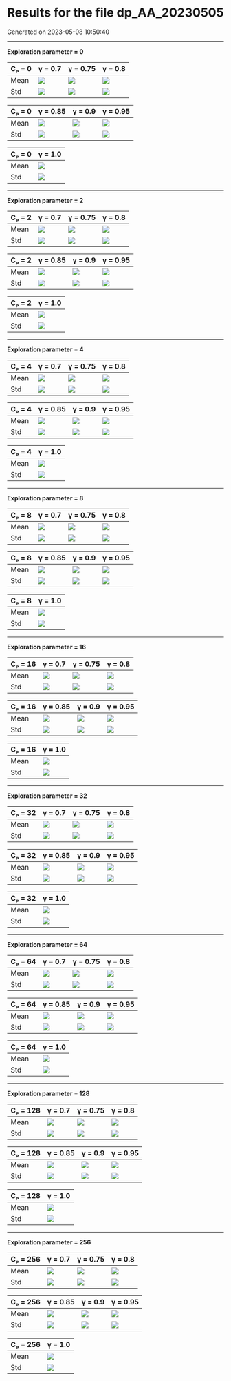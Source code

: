 # Results for the file dp_AA_20230505 

Generated on 2023-05-08 10:50:40

---

**Exploration parameter = 0**

| Cₚ = 0 | γ = 0.7 | γ = 0.75 | γ = 0.8 | 
| --- | --- | --- | --- | 
| Mean | ![](fig/dp_J/mean_g_0.7_cp_0.png) | ![](fig/dp_J/mean_g_0.75_cp_0.png) | ![](fig/dp_J/mean_g_0.8_cp_0.png) | 
| Std | ![](fig/dp_J/std_g_0.7_cp_0.png) | ![](fig/dp_J/std_g_0.75_cp_0.png) | ![](fig/dp_J/std_g_0.8_cp_0.png) | 

| Cₚ = 0 | γ = 0.85 | γ = 0.9 | γ = 0.95 | 
| --- | --- | --- | --- | 
| Mean | ![](fig/dp_J/mean_g_0.85_cp_0.png) | ![](fig/dp_J/mean_g_0.9_cp_0.png) | ![](fig/dp_J/mean_g_0.95_cp_0.png) | 
| Std | ![](fig/dp_J/std_g_0.85_cp_0.png) | ![](fig/dp_J/std_g_0.9_cp_0.png) | ![](fig/dp_J/std_g_0.95_cp_0.png) | 

| Cₚ = 0 | γ = 1.0 | 
| --- | --- | 
| Mean | ![](fig/dp_J/mean_g_1.0_cp_0.png) | 
| Std | ![](fig/dp_J/std_g_1.0_cp_0.png) | 

---

**Exploration parameter = 2**

| Cₚ = 2 | γ = 0.7 | γ = 0.75 | γ = 0.8 | 
| --- | --- | --- | --- | 
| Mean | ![](fig/dp_J/mean_g_0.7_cp_2.png) | ![](fig/dp_J/mean_g_0.75_cp_2.png) | ![](fig/dp_J/mean_g_0.8_cp_2.png) | 
| Std | ![](fig/dp_J/std_g_0.7_cp_2.png) | ![](fig/dp_J/std_g_0.75_cp_2.png) | ![](fig/dp_J/std_g_0.8_cp_2.png) | 

| Cₚ = 2 | γ = 0.85 | γ = 0.9 | γ = 0.95 | 
| --- | --- | --- | --- | 
| Mean | ![](fig/dp_J/mean_g_0.85_cp_2.png) | ![](fig/dp_J/mean_g_0.9_cp_2.png) | ![](fig/dp_J/mean_g_0.95_cp_2.png) | 
| Std | ![](fig/dp_J/std_g_0.85_cp_2.png) | ![](fig/dp_J/std_g_0.9_cp_2.png) | ![](fig/dp_J/std_g_0.95_cp_2.png) | 

| Cₚ = 2 | γ = 1.0 | 
| --- | --- | 
| Mean | ![](fig/dp_J/mean_g_1.0_cp_2.png) | 
| Std | ![](fig/dp_J/std_g_1.0_cp_2.png) | 

---

**Exploration parameter = 4**

| Cₚ = 4 | γ = 0.7 | γ = 0.75 | γ = 0.8 | 
| --- | --- | --- | --- | 
| Mean | ![](fig/dp_J/mean_g_0.7_cp_4.png) | ![](fig/dp_J/mean_g_0.75_cp_4.png) | ![](fig/dp_J/mean_g_0.8_cp_4.png) | 
| Std | ![](fig/dp_J/std_g_0.7_cp_4.png) | ![](fig/dp_J/std_g_0.75_cp_4.png) | ![](fig/dp_J/std_g_0.8_cp_4.png) | 

| Cₚ = 4 | γ = 0.85 | γ = 0.9 | γ = 0.95 | 
| --- | --- | --- | --- | 
| Mean | ![](fig/dp_J/mean_g_0.85_cp_4.png) | ![](fig/dp_J/mean_g_0.9_cp_4.png) | ![](fig/dp_J/mean_g_0.95_cp_4.png) | 
| Std | ![](fig/dp_J/std_g_0.85_cp_4.png) | ![](fig/dp_J/std_g_0.9_cp_4.png) | ![](fig/dp_J/std_g_0.95_cp_4.png) | 

| Cₚ = 4 | γ = 1.0 | 
| --- | --- | 
| Mean | ![](fig/dp_J/mean_g_1.0_cp_4.png) | 
| Std | ![](fig/dp_J/std_g_1.0_cp_4.png) | 

---

**Exploration parameter = 8**

| Cₚ = 8 | γ = 0.7 | γ = 0.75 | γ = 0.8 | 
| --- | --- | --- | --- | 
| Mean | ![](fig/dp_J/mean_g_0.7_cp_8.png) | ![](fig/dp_J/mean_g_0.75_cp_8.png) | ![](fig/dp_J/mean_g_0.8_cp_8.png) | 
| Std | ![](fig/dp_J/std_g_0.7_cp_8.png) | ![](fig/dp_J/std_g_0.75_cp_8.png) | ![](fig/dp_J/std_g_0.8_cp_8.png) | 

| Cₚ = 8 | γ = 0.85 | γ = 0.9 | γ = 0.95 | 
| --- | --- | --- | --- | 
| Mean | ![](fig/dp_J/mean_g_0.85_cp_8.png) | ![](fig/dp_J/mean_g_0.9_cp_8.png) | ![](fig/dp_J/mean_g_0.95_cp_8.png) | 
| Std | ![](fig/dp_J/std_g_0.85_cp_8.png) | ![](fig/dp_J/std_g_0.9_cp_8.png) | ![](fig/dp_J/std_g_0.95_cp_8.png) | 

| Cₚ = 8 | γ = 1.0 | 
| --- | --- | 
| Mean | ![](fig/dp_J/mean_g_1.0_cp_8.png) | 
| Std | ![](fig/dp_J/std_g_1.0_cp_8.png) | 

---

**Exploration parameter = 16**

| Cₚ = 16 | γ = 0.7 | γ = 0.75 | γ = 0.8 | 
| --- | --- | --- | --- | 
| Mean | ![](fig/dp_J/mean_g_0.7_cp_16.png) | ![](fig/dp_J/mean_g_0.75_cp_16.png) | ![](fig/dp_J/mean_g_0.8_cp_16.png) | 
| Std | ![](fig/dp_J/std_g_0.7_cp_16.png) | ![](fig/dp_J/std_g_0.75_cp_16.png) | ![](fig/dp_J/std_g_0.8_cp_16.png) | 

| Cₚ = 16 | γ = 0.85 | γ = 0.9 | γ = 0.95 | 
| --- | --- | --- | --- | 
| Mean | ![](fig/dp_J/mean_g_0.85_cp_16.png) | ![](fig/dp_J/mean_g_0.9_cp_16.png) | ![](fig/dp_J/mean_g_0.95_cp_16.png) | 
| Std | ![](fig/dp_J/std_g_0.85_cp_16.png) | ![](fig/dp_J/std_g_0.9_cp_16.png) | ![](fig/dp_J/std_g_0.95_cp_16.png) | 

| Cₚ = 16 | γ = 1.0 | 
| --- | --- | 
| Mean | ![](fig/dp_J/mean_g_1.0_cp_16.png) | 
| Std | ![](fig/dp_J/std_g_1.0_cp_16.png) | 

---

**Exploration parameter = 32**

| Cₚ = 32 | γ = 0.7 | γ = 0.75 | γ = 0.8 | 
| --- | --- | --- | --- | 
| Mean | ![](fig/dp_J/mean_g_0.7_cp_32.png) | ![](fig/dp_J/mean_g_0.75_cp_32.png) | ![](fig/dp_J/mean_g_0.8_cp_32.png) | 
| Std | ![](fig/dp_J/std_g_0.7_cp_32.png) | ![](fig/dp_J/std_g_0.75_cp_32.png) | ![](fig/dp_J/std_g_0.8_cp_32.png) | 

| Cₚ = 32 | γ = 0.85 | γ = 0.9 | γ = 0.95 | 
| --- | --- | --- | --- | 
| Mean | ![](fig/dp_J/mean_g_0.85_cp_32.png) | ![](fig/dp_J/mean_g_0.9_cp_32.png) | ![](fig/dp_J/mean_g_0.95_cp_32.png) | 
| Std | ![](fig/dp_J/std_g_0.85_cp_32.png) | ![](fig/dp_J/std_g_0.9_cp_32.png) | ![](fig/dp_J/std_g_0.95_cp_32.png) | 

| Cₚ = 32 | γ = 1.0 | 
| --- | --- | 
| Mean | ![](fig/dp_J/mean_g_1.0_cp_32.png) | 
| Std | ![](fig/dp_J/std_g_1.0_cp_32.png) | 

---

**Exploration parameter = 64**

| Cₚ = 64 | γ = 0.7 | γ = 0.75 | γ = 0.8 | 
| --- | --- | --- | --- | 
| Mean | ![](fig/dp_J/mean_g_0.7_cp_64.png) | ![](fig/dp_J/mean_g_0.75_cp_64.png) | ![](fig/dp_J/mean_g_0.8_cp_64.png) | 
| Std | ![](fig/dp_J/std_g_0.7_cp_64.png) | ![](fig/dp_J/std_g_0.75_cp_64.png) | ![](fig/dp_J/std_g_0.8_cp_64.png) | 

| Cₚ = 64 | γ = 0.85 | γ = 0.9 | γ = 0.95 | 
| --- | --- | --- | --- | 
| Mean | ![](fig/dp_J/mean_g_0.85_cp_64.png) | ![](fig/dp_J/mean_g_0.9_cp_64.png) | ![](fig/dp_J/mean_g_0.95_cp_64.png) | 
| Std | ![](fig/dp_J/std_g_0.85_cp_64.png) | ![](fig/dp_J/std_g_0.9_cp_64.png) | ![](fig/dp_J/std_g_0.95_cp_64.png) | 

| Cₚ = 64 | γ = 1.0 | 
| --- | --- | 
| Mean | ![](fig/dp_J/mean_g_1.0_cp_64.png) | 
| Std | ![](fig/dp_J/std_g_1.0_cp_64.png) | 

---

**Exploration parameter = 128**

| Cₚ = 128 | γ = 0.7 | γ = 0.75 | γ = 0.8 | 
| --- | --- | --- | --- | 
| Mean | ![](fig/dp_J/mean_g_0.7_cp_128.png) | ![](fig/dp_J/mean_g_0.75_cp_128.png) | ![](fig/dp_J/mean_g_0.8_cp_128.png) | 
| Std | ![](fig/dp_J/std_g_0.7_cp_128.png) | ![](fig/dp_J/std_g_0.75_cp_128.png) | ![](fig/dp_J/std_g_0.8_cp_128.png) | 

| Cₚ = 128 | γ = 0.85 | γ = 0.9 | γ = 0.95 | 
| --- | --- | --- | --- | 
| Mean | ![](fig/dp_J/mean_g_0.85_cp_128.png) | ![](fig/dp_J/mean_g_0.9_cp_128.png) | ![](fig/dp_J/mean_g_0.95_cp_128.png) | 
| Std | ![](fig/dp_J/std_g_0.85_cp_128.png) | ![](fig/dp_J/std_g_0.9_cp_128.png) | ![](fig/dp_J/std_g_0.95_cp_128.png) | 

| Cₚ = 128 | γ = 1.0 | 
| --- | --- | 
| Mean | ![](fig/dp_J/mean_g_1.0_cp_128.png) | 
| Std | ![](fig/dp_J/std_g_1.0_cp_128.png) | 

---

**Exploration parameter = 256**

| Cₚ = 256 | γ = 0.7 | γ = 0.75 | γ = 0.8 | 
| --- | --- | --- | --- | 
| Mean | ![](fig/dp_J/mean_g_0.7_cp_256.png) | ![](fig/dp_J/mean_g_0.75_cp_256.png) | ![](fig/dp_J/mean_g_0.8_cp_256.png) | 
| Std | ![](fig/dp_J/std_g_0.7_cp_256.png) | ![](fig/dp_J/std_g_0.75_cp_256.png) | ![](fig/dp_J/std_g_0.8_cp_256.png) | 

| Cₚ = 256 | γ = 0.85 | γ = 0.9 | γ = 0.95 | 
| --- | --- | --- | --- | 
| Mean | ![](fig/dp_J/mean_g_0.85_cp_256.png) | ![](fig/dp_J/mean_g_0.9_cp_256.png) | ![](fig/dp_J/mean_g_0.95_cp_256.png) | 
| Std | ![](fig/dp_J/std_g_0.85_cp_256.png) | ![](fig/dp_J/std_g_0.9_cp_256.png) | ![](fig/dp_J/std_g_0.95_cp_256.png) | 

| Cₚ = 256 | γ = 1.0 | 
| --- | --- | 
| Mean | ![](fig/dp_J/mean_g_1.0_cp_256.png) | 
| Std | ![](fig/dp_J/std_g_1.0_cp_256.png) | 


